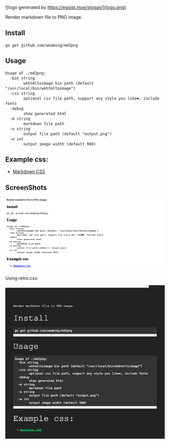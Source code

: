 ![logo generated by https://egoist.moe/slogan/](logo.png)

Render markdown file to PNG image.

## Install

    go get github.com/weaming/md2png

## Usage

    Usage of ./md2png:
      -bin string
            wkhtmltoimage bin path (default "/usr/local/bin/wkhtmltoimage")
      -css string
            optional css file path, support any style you like❤️, include fonts
      -debug
            show generated html
      -m string
            markdown file path
      -o string
            output file path (default "output.png")
      -w int
            output image width (default 960)

## Example css:

- [Markdown CSS](http://markdowncss.github.io/)

## ScreenShots

![](screenshots/README.png)

Using retro.css:

![](screenshots/README-retro.png)
